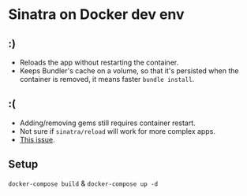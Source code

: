 # Sinatra on Docker dev env

## :)
- Reloads the app without restarting the container.
- Keeps Bundler's cache on a volume, so that it's persisted when the container is removed, it means faster `bundle install`.

## :(
- Adding/removing gems still requires container restart.
- Not sure if `sinatra/reload` will work for more complex apps.
- [This issue](https://github.com/sinatra/sinatra-contrib/issues/183).

## Setup

`docker-compose build` & `docker-compose up -d`
